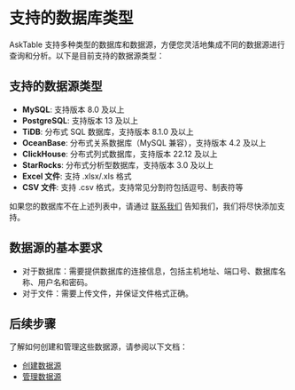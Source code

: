 # 支持的数据库类型

AskTable 支持多种类型的数据库和数据源，方便您灵活地集成不同的数据源进行查询和分析。以下是目前支持的数据源类型：

## 支持的数据源类型


- **MySQL**: 支持版本 8.0 及以上
- **PostgreSQL**: 支持版本 13 及以上
- **TiDB**: 分布式 SQL 数据库，支持版本 8.1.0 及以上
- **OceanBase**: 分布式关系数据库（MySQL 兼容），支持版本 4.2 及以上
- **ClickHouse**: 分布式列式数据库，支持版本 22.12 及以上
- **StarRocks**: 分布式分析型数据库，支持版本 3.0 及以上
- **Excel 文件**: 支持 .xlsx/.xls 格式
- **CSV 文件**: 支持 .csv 格式，支持常见分割符包括逗号、制表符等

如果您的数据库不在上述列表中，请通过 [联系我们](https://datamini.feishu.cn/share/base/form/shrcnN0w5jjFDQ40GSuE8XHVRMf) 告知我们，我们将尽快添加支持。

## 数据源的基本要求

- 对于数据库：需要提供数据库的连接信息，包括主机地址、端口号、数据库名称、用户名和密码。
- 对于文件：需要上传文件，并保证文件格式正确。

## 后续步骤

了解如何创建和管理这些数据源，请参阅以下文档：

- [创建数据源](./create-datasource.md)
- [管理数据源](./manage-datasources.md)
